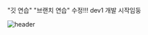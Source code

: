 "깃 연습" 
"브랜치 연습"
수정!!!
dev1 개발 시작임둥

![header](https://capsule-render.vercel.app/api?type=waving&color=FEFBD5&height=200&text=ChoiJieun)
